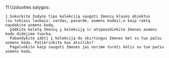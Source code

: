 11 Uzduoties salygos:

    1.Sukurkite žodyno tipo kolekciją saugoti žmonių klasės objektus
    (su tokiais laukais: vardas, pavardė, asmens kodas),o kaip raktą naudokite asmens kodą.
      Įdėkite keletą žmonių į kolekciją ir atspausdinkite žmones asmens kodo didėjimo tvarka.
      Pabandykite įdėti į kolekciją du skirtingus žmones bet su tuo pačiu asmens kodu. Patikrinkite kas atsitiks?
      Pagalvokite kaip saugoti žmones jai norime turėti kelis su tuo pačiu asmens kodu.